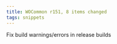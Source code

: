 ```yaml
---
title: WOCommon r151, 8 items changed
tags: snippets
---
```


Fix build warnings/errors in release builds
